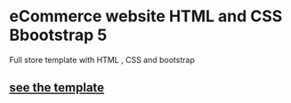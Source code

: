 # eCommerce website HTML and CSS Bbootstrap 5
Full store template with HTML , CSS and bootstrap 
<br>
<h2><a href="https://cloudstoreapp.000webhostapp.com">see the template</a></h2>
